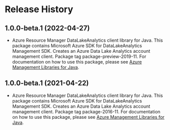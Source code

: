 # Release History

## 1.0.0-beta.1 (2022-04-27)

- Azure Resource Manager DataLakeAnalytics client library for Java. This package contains Microsoft Azure SDK for DataLakeAnalytics Management SDK. Creates an Azure Data Lake Analytics account management client. Package tag package-preview-2019-11. For documentation on how to use this package, please see [Azure Management Libraries for Java](https://aka.ms/azsdk/java/mgmt).

## 1.0.0-beta.1 (2021-04-22)

- Azure Resource Manager DataLakeAnalytics client library for Java. This package contains Microsoft Azure SDK for DataLakeAnalytics Management SDK. Creates an Azure Data Lake Analytics account management client. Package tag package-2016-11. For documentation on how to use this package, please see [Azure Management Libraries for Java](https://aka.ms/azsdk/java/mgmt).
